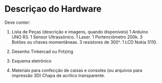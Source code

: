 # Descriçao do Hardware

Deve conter:

1) Lista de Peças (descrição e imagens, quando disponíveis)
    1 Arduino UNO R3.
    1 Sensor Ultrassônico.
    1 Laser.
    1 Portenciômetro 200k.
    3 Botões ou chaves momentâneas.
    3 resistores de 300^.
    1 LCD Nokia 5110.

2) Desenho Tinkercad ou Fritzing
    
3) Esquema eletrônico

4) Materiais para confecção de caixas e consoles (ou arquivos para impressão 3D)
    Chapa de acrilico transparente.
